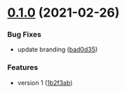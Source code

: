 # [0.1.0](https://github.com/actions/typescript-action/compare/v0.0.0...v0.1.0) (2021-02-26)


### Bug Fixes

* update branding ([bad0d35](https://github.com/actions/typescript-action/commit/bad0d35c224758ed9df5517d5f1d1ed1bde9963c))


### Features

* version 1 ([1b2f3ab](https://github.com/actions/typescript-action/commit/1b2f3ab42685fa692eaa0c1249a38aa64ee29c29))



